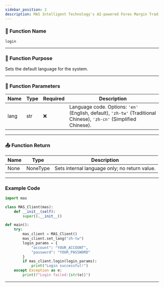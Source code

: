```yaml
---
sidebar_position: 2
description: MAS Intelligent Technology's AI-powered Forex Margin Trading Platform with full MetaTrader MT5 broker integration allows investors to generate automated trading strategies simply by entering text. Supports instant backtesting,real-time data synchronization,and seamless multi-broker switching. No coding experience required to easily launch AI automated trading,optimize strategies,and reduce market risk. Designed for both individual traders and financial institutions with standardized MetaTrader MT5-compatible APIs,automated backtesting,and quantitative strategy optimization to help enterprises deploy stable and efficient trading solutions quickly.
---
```


### 🧩 Function Name

`login`

---

### 🎯 Function Purpose

Sets the default language for the system.

---

### 🔧 Function Parameters

| Name  | Type | Required | Description |
|-------|------|----------|-------------|
| lang  | str  | ❌      | Language code. Options: `'en'` (English, default), `'zh-tw'` (Traditional Chinese), `'zh-cn'` (Simplified Chinese). |

---

### 📤 Function Return

| Name | Type     | Description                        |
|------|----------|------------------------------------|
| None | NoneType | Sets internal language only; no return value. |

---

### Example Code

```python
import mas

class MAS_Client(mas):
    def __init__(self):
        super().__init__()

def main():
    try:
        mas_client = MAS_Client()
        mas_client.set_lang("zh-tw")
        login_params = {
            "account": "YOUR_ACCOUNT",
            "password": "YOUR_PASSWORD"
        }
        if mas_client.login(login_params):
            print("Login successful!")
    except Exception as e:
        print(f"Login failed:{str(e)}")
```
---